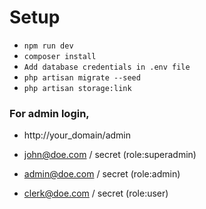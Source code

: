 # Setup
* `npm run dev`
* `composer install`
* `Add database credentials in .env file`
* `php artisan migrate --seed`
* `php artisan storage:link`


### For admin login,

* http://your_domain/admin

* john@doe.com / secret (role:superadmin)
* admin@doe.com / secret (role:admin)
* clerk@doe.com / secret (role:user)
